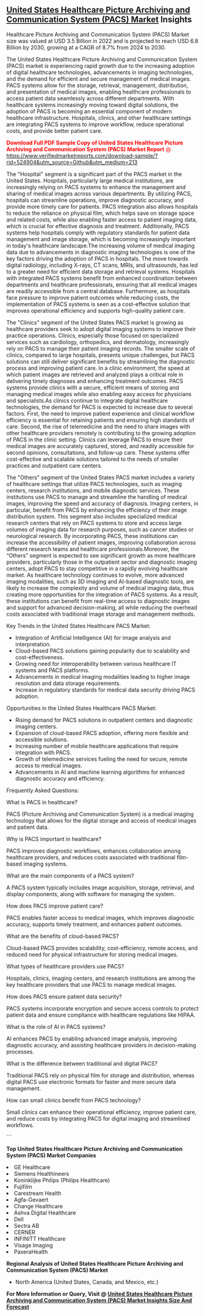 <h2><a href="https://www.verifiedmarketreports.com/download-sample/?rid=524904&amp;utm_source=Github&amp;utm_medium=213" target="_blank">United States Healthcare Picture Archiving and Communication System (PACS) Market</a> Insights</h2><p>Healthcare Picture Archiving and Communication System (PACS) Market size was valued at USD 3.5 Billion in 2022 and is projected to reach USD 6.8 Billion by 2030, growing at a CAGR of 8.7% from 2024 to 2030.</p><p><p>The United States Healthcare Picture Archiving and Communication System (PACS) market is experiencing rapid growth due to the increasing adoption of digital healthcare technologies, advancements in imaging technologies, and the demand for efficient and secure management of medical images. PACS systems allow for the storage, retrieval, management, distribution, and presentation of medical images, enabling healthcare professionals to access patient data seamlessly across different departments. With healthcare systems increasingly moving toward digital solutions, the adoption of PACS is becoming an essential component of modern healthcare infrastructure. Hospitals, clinics, and other healthcare settings are integrating PACS systems to improve workflow, reduce operational costs, and provide better patient care. <p><span class=""><span style="color: #ff0000;"><strong>Download Full PDF Sample Copy of United States Healthcare Picture Archiving and Communication System (PACS) Market Report</strong> @ </span><a href="https://www.verifiedmarketreports.com/download-sample/?rid=524904&amp;utm_source=Github&amp;utm_medium=213" target="_blank">https://www.verifiedmarketreports.com/download-sample/?rid=524904&amp;utm_source=Github&amp;utm_medium=213</a></span></p></p><p>The "Hospital" segment is a significant part of the PACS market in the United States. Hospitals, particularly large medical institutions, are increasingly relying on PACS systems to enhance the management and sharing of medical images across various departments. By utilizing PACS, hospitals can streamline operations, improve diagnostic accuracy, and provide more timely care for patients. PACS integration also allows hospitals to reduce the reliance on physical film, which helps save on storage space and related costs, while also enabling faster access to patient imaging data, which is crucial for effective diagnosis and treatment. Additionally, PACS systems help hospitals comply with regulatory standards for patient data management and image storage, which is becoming increasingly important in today's healthcare landscape.The increasing volume of medical imaging data due to advancements in diagnostic imaging technologies is one of the key factors driving the adoption of PACS in hospitals. The move towards digital radiology, including X-rays, CT scans, MRIs, and ultrasounds, has led to a greater need for efficient data storage and retrieval systems. Hospitals with integrated PACS systems benefit from enhanced coordination between departments and healthcare professionals, ensuring that all medical images are readily accessible from a central database. Furthermore, as hospitals face pressure to improve patient outcomes while reducing costs, the implementation of PACS systems is seen as a cost-effective solution that improves operational efficiency and supports high-quality patient care.</p><p>The "Clinics" segment of the United States PACS market is growing as healthcare providers seek to adopt digital imaging systems to improve their practice operations. Clinics, especially those focused on specialized services such as cardiology, orthopedics, and dermatology, increasingly rely on PACS to manage their patient imaging records. The smaller scale of clinics, compared to large hospitals, presents unique challenges, but PACS solutions can still deliver significant benefits by streamlining the diagnostic process and improving patient care. In a clinic environment, the speed at which patient images are retrieved and analyzed plays a critical role in delivering timely diagnoses and enhancing treatment outcomes. PACS systems provide clinics with a secure, efficient means of storing and managing medical images while also enabling easy access for physicians and specialists.As clinics continue to integrate digital healthcare technologies, the demand for PACS is expected to increase due to several factors. First, the need to improve patient experience and clinical workflow efficiency is essential for retaining patients and ensuring high standards of care. Second, the rise of telemedicine and the need to share images with other healthcare providers remotely is contributing to the growing adoption of PACS in the clinic setting. Clinics can leverage PACS to ensure their medical images are accurately captured, stored, and readily accessible for second opinions, consultations, and follow-up care. These systems offer cost-effective and scalable solutions tailored to the needs of smaller practices and outpatient care centers.</p><p>The "Others" segment of the United States PACS market includes a variety of healthcare settings that utilize PACS technologies, such as imaging centers, research institutions, and mobile diagnostic services. These institutions use PACS to manage and streamline the handling of medical images, improving the speed and accuracy of diagnosis. Imaging centers, in particular, benefit from PACS by enhancing the efficiency of their image distribution system. This segment also includes specialized medical research centers that rely on PACS systems to store and access large volumes of imaging data for research purposes, such as cancer studies or neurological research. By incorporating PACS, these institutions can increase the accessibility of patient images, improving collaboration across different research teams and healthcare professionals.Moreover, the “Others” segment is expected to see significant growth as more healthcare providers, particularly those in the outpatient sector and diagnostic imaging centers, adopt PACS to stay competitive in a rapidly evolving healthcare market. As healthcare technology continues to evolve, more advanced imaging modalities, such as 3D imaging and AI-based diagnostic tools, are likely to increase the complexity and volume of medical imaging data, thus creating more opportunities for the integration of PACS systems. As a result, these institutions can benefit from real-time access to diagnostic images and support for advanced decision-making, all while reducing the overhead costs associated with traditional image storage and management methods.</p><p>Key Trends in the United States Healthcare PACS Market:</p><ul> <li>Integration of Artificial Intelligence (AI) for image analysis and interpretation.</li> <li>Cloud-based PACS solutions gaining popularity due to scalability and cost-effectiveness.</li> <li>Growing need for interoperability between various healthcare IT systems and PACS platforms.</li> <li>Advancements in medical imaging modalities leading to higher image resolution and data storage requirements.</li> <li>Increase in regulatory standards for medical data security driving PACS adoption.</li></ul><p>Opportunities in the United States Healthcare PACS Market:</p><ul> <li>Rising demand for PACS solutions in outpatient centers and diagnostic imaging centers.</li> <li>Expansion of cloud-based PACS adoption, offering more flexible and accessible solutions.</li> <li>Increasing number of mobile healthcare applications that require integration with PACS.</li> <li>Growth of telemedicine services fueling the need for secure, remote access to medical images.</li> <li>Advancements in AI and machine learning algorithms for enhanced diagnostic accuracy and efficiency.</li></ul><p>Frequently Asked Questions:</p><p>What is PACS in healthcare?</p><p>PACS (Picture Archiving and Communication System) is a medical imaging technology that allows for the digital storage and access of medical images and patient data.</p><p>Why is PACS important in healthcare?</p><p>PACS improves diagnostic workflows, enhances collaboration among healthcare providers, and reduces costs associated with traditional film-based imaging systems.</p><p>What are the main components of a PACS system?</p><p>A PACS system typically includes image acquisition, storage, retrieval, and display components, along with software for managing the system.</p><p>How does PACS improve patient care?</p><p>PACS enables faster access to medical images, which improves diagnostic accuracy, supports timely treatment, and enhances patient outcomes.</p><p>What are the benefits of cloud-based PACS?</p><p>Cloud-based PACS provides scalability, cost-efficiency, remote access, and reduced need for physical infrastructure for storing medical images.</p><p>What types of healthcare providers use PACS?</p><p>Hospitals, clinics, imaging centers, and research institutions are among the key healthcare providers that use PACS to manage medical images.</p><p>How does PACS ensure patient data security?</p><p>PACS systems incorporate encryption and secure access controls to protect patient data and ensure compliance with healthcare regulations like HIPAA.</p><p>What is the role of AI in PACS systems?</p><p>AI enhances PACS by enabling advanced image analysis, improving diagnostic accuracy, and assisting healthcare providers in decision-making processes.</p><p>What is the difference between traditional and digital PACS?</p><p>Traditional PACS rely on physical film for storage and distribution, whereas digital PACS use electronic formats for faster and more secure data management.</p><p>How can small clinics benefit from PACS technology?</p><p>Small clinics can enhance their operational efficiency, improve patient care, and reduce costs by integrating PACS for digital imaging and streamlined workflows.</p>```</p><p><strong>Top United States Healthcare Picture Archiving and Communication System (PACS) Market Companies</strong></p><div data-test-id=""><p><li>GE Healthcare</li><li> Siemens Healthineers</li><li> Koninklijke Philips (Philips Healthcare)</li><li> Fujifilm</li><li> Carestream Health</li><li> Agfa-Gevaert</li><li> Change Healthcare</li><li> Ashva Digital Healthcare</li><li> Dell</li><li> Sectra AB</li><li> CERNER</li><li> INFINITT Healthcare</li><li> Visage Imaging</li><li> PaxeraHealth</li></p><div><strong>Regional Analysis of&nbsp;United States Healthcare Picture Archiving and Communication System (PACS) Market</strong></div><ul><li dir="ltr"><p dir="ltr">North America&nbsp;(United States, Canada, and Mexico, etc.)</p></li></ul><p><strong>For More Information or Query, Visit @&nbsp;</strong><strong><a href="https://www.verifiedmarketreports.com/product/healthcare-picture-archiving-and-communication-system-pacs-market/?utm_source=Github&amp;utm_medium=213" target="_blank">United States Healthcare Picture Archiving and Communication System (PACS) Market Insights Size And Forecast</a></strong></p></div>
